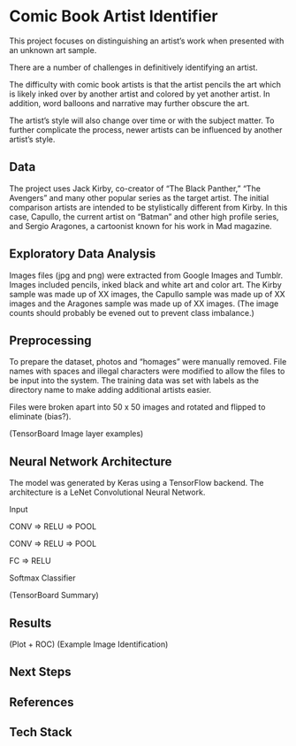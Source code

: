 # Comic Book Artist Identifier

This project focuses on distinguishing an artist’s work when presented with an unknown art sample. 

There are a number of challenges in definitively identifying an artist.

The difficulty with comic book artists is that the artist pencils the art which is likely inked over by another artist and colored by yet another artist. In addition, word balloons and narrative may further obscure the art. 

The artist’s style will also change over time or with the subject matter. To further complicate the process, newer artists can be influenced by another artist’s style.


## Data
The project uses Jack Kirby, co-creator of “The Black Panther,” “The Avengers” and many other popular series as the target artist. The initial comparison artists are intended to be stylistically different from Kirby. In this case, Capullo, the current artist on “Batman” and other high profile series, and Sergio Aragones, a cartoonist known for his work in Mad magazine. 



## Exploratory Data Analysis
Images files (jpg and png) were extracted from Google Images and Tumblr. Images included pencils, inked black and white art and color art. The Kirby sample was made up of XX images, the Capullo sample was made up of  XX images and the Aragones sample was made up of XX images. (The image counts should probably be evened out to prevent class imbalance.)

## Preprocessing
To prepare the dataset, photos and “homages” were manually removed. File names with spaces and illegal characters were modified to allow the files to be input into the system. The training data was set with labels as the directory name to make adding additional artists easier.

Files were broken apart into 50 x 50 images and rotated and flipped to eliminate (bias?).

(TensorBoard Image layer examples)


## Neural Network Architecture

The model was generated by Keras using a TensorFlow backend. The architecture is a LeNet Convolutional Neural Network.

Input

CONV => RELU => POOL

CONV => RELU => POOL

FC => RELU

Softmax Classifier


(TensorBoard Summary)


## Results

(Plot + ROC)
(Example Image Identification)

## Next Steps

## References

## Tech Stack
